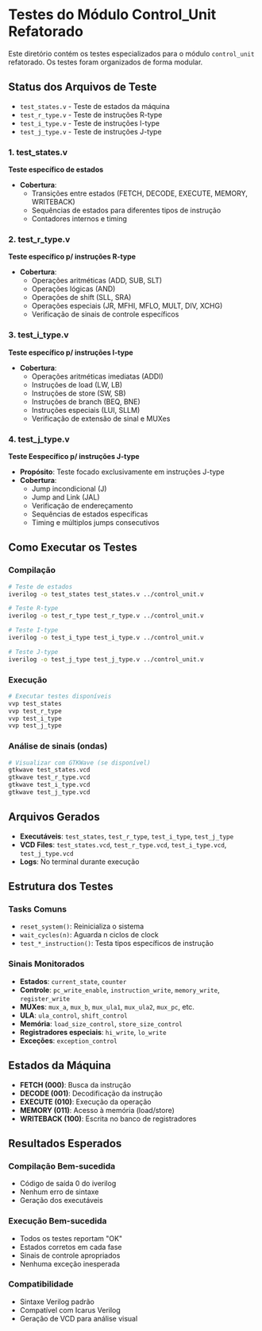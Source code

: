 # Testes do Módulo Control_Unit Refatorado
Este diretório contém os testes especializados para o módulo `control_unit` refatorado. Os testes foram organizados de forma modular.

## Status dos Arquivos de Teste
- `test_states.v` - Teste de estados da máquina
- `test_r_type.v` - Teste de instruções R-type
- `test_i_type.v` - Teste de instruções I-type
- `test_j_type.v` - Teste de instruções J-type

### 1. test_states.v
**Teste específico de estados**
- **Cobertura**:
  - Transições entre estados (FETCH, DECODE, EXECUTE, MEMORY, WRITEBACK)
  - Sequências de estados para diferentes tipos de instrução
  - Contadores internos e timing

### 2. test_r_type.v
**Teste específico p/ instruções R-type**
- **Cobertura**:
  - Operações aritméticas (ADD, SUB, SLT)
  - Operações lógicas (AND)
  - Operações de shift (SLL, SRA)
  - Operações especiais (JR, MFHI, MFLO, MULT, DIV, XCHG)
  - Verificação de sinais de controle específicos

### 3. test_i_type.v
**Teste específico p/ instruções I-type**
- **Cobertura**:
  - Operações aritméticas imediatas (ADDI)
  - Instruções de load (LW, LB)
  - Instruções de store (SW, SB)
  - Instruções de branch (BEQ, BNE)
  - Instruções especiais (LUI, SLLM)
  - Verificação de extensão de sinal e MUXes

### 4. test_j_type.v
**Teste Eespecífico p/ instruções J-type**
- **Propósito**: Teste focado exclusivamente em instruções J-type
- **Cobertura**:
  - Jump incondicional (J)
  - Jump and Link (JAL)
  - Verificação de endereçamento
  - Sequências de estados específicas
  - Timing e múltiplos jumps consecutivos

## Como Executar os Testes
### Compilação
```bash
# Teste de estados
iverilog -o test_states test_states.v ../control_unit.v

# Teste R-type
iverilog -o test_r_type test_r_type.v ../control_unit.v

# Teste I-type
iverilog -o test_i_type test_i_type.v ../control_unit.v

# Teste J-type
iverilog -o test_j_type test_j_type.v ../control_unit.v
```

### Execução
```bash
# Executar testes disponíveis
vvp test_states
vvp test_r_type
vvp test_i_type
vvp test_j_type
```

### Análise de sinais (ondas)
```bash
# Visualizar com GTKWave (se disponível)
gtkwave test_states.vcd
gtkwave test_r_type.vcd
gtkwave test_i_type.vcd
gtkwave test_j_type.vcd
```

## Arquivos Gerados
- **Executáveis**: `test_states`, `test_r_type`, `test_i_type`, `test_j_type`
- **VCD Files**: `test_states.vcd`, `test_r_type.vcd`, `test_i_type.vcd`, `test_j_type.vcd`
- **Logs**: No terminal durante execução

## Estrutura dos Testes
### Tasks Comuns
- `reset_system()`: Reinicializa o sistema
- `wait_cycles(n)`: Aguarda n ciclos de clock
- `test_*_instruction()`: Testa tipos específicos de instrução

### Sinais Monitorados
- **Estados**: `current_state`, `counter`
- **Controle**: `pc_write_enable`, `instruction_write`, `memory_write`, `register_write`
- **MUXes**: `mux_a`, `mux_b`, `mux_ula1`, `mux_ula2`, `mux_pc`, etc.
- **ULA**: `ula_control`, `shift_control`
- **Memória**: `load_size_control`, `store_size_control`
- **Registradores especiais**: `hi_write`, `lo_write`
- **Exceções**: `exception_control`

## Estados da Máquina
- **FETCH (000)**: Busca da instrução
- **DECODE (001)**: Decodificação da instrução
- **EXECUTE (010)**: Execução da operação
- **MEMORY (011)**: Acesso à memória (load/store)
- **WRITEBACK (100)**: Escrita no banco de registradores

## Resultados Esperados
### Compilação Bem-sucedida
- Código de saída 0 do iverilog
- Nenhum erro de sintaxe
- Geração dos executáveis

### Execução Bem-sucedida
- Todos os testes reportam "OK"
- Estados corretos em cada fase
- Sinais de controle apropriados
- Nenhuma exceção inesperada

### Compatibilidade
- Sintaxe Verilog padrão
- Compatível com Icarus Verilog
- Geração de VCD para análise visual